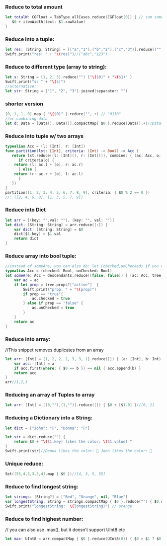 ### Reduce to total amount
```swift
let totalW: CGFloat = TabType.allCases.reduce(CGFloat(0)) { // sum something
   $0 + itemWidth(text: $1.rawValue)
}
```

### Reduce into a tuple:
```swift
let res: (String, String) = [("a","1"),("b","2"),("c","3")].reduce(("","")){($0.0 + $1.0, $0.1 + $1.1)}
Swift.print("res: " + "\(res)")//("abc","123")
```

### Reduce to different type (array to string):
```swift
let s: String = [1, 2, 3].reduce("") {"\($0)" + "\($1)" }
Swift.print("s: " + "\(s)")
//alternative:
let str: String = ["1", "2", "3"].joined(separator: "")
```

### shorter version
```swift
[0, 1, 1, 0].map { "\($0)" }.reduce("", +) // "0110"
//or combining data
let d: Data = [Data(), Data()].compactMap{ $0 }.reduce(Data(),+)//Data()
```

### Reduce into tuple w/ two arrays
```swift
typealias Acc = (l: [Int], r: [Int])
func partition(lst: [Int], criteria: (Int) -> Bool) -> Acc {
   return lst.reduce((l: [Int](), r: [Int]()), combine: { (ac: Acc, o: Int) -> Acc in
      if criteria(o) {
	return (l: ac.l + [o], r: ac.r)
      } else {
	return (r: ac.r + [o], l: ac.l)
      }
   })
}
partition([1, 2, 3, 4, 5, 6, 7, 8, 9], criteria: { $0 % 2 == 0 })
//: ([2, 4, 6, 8], [1, 3, 5, 7, 9])
```

### Reduce into Dict
```swift
let arr = [(key: "",val: ""), (key: "", val: "")]
let dict: [String: String] = arr.reduce([:]) {
    var dict: [String: String] = $0
    dict[$1.key] = $1.val
    return dict
}
```

### Reduce array into bool tuple:

```swift
//instead of someAre, you can also do: let (checked,unChecked) if you want two values instead of a tuple
typealias Acc = (checked: Bool, unChecked: Bool)
let someAre: Acc = descendants.reduce((false, false)) { (ac: Acc, tree: Tree) -> Acc in
    var ac = ac
    if let prop = tree.props?["active"]  {
        Swift.print("prop: " + "\(prop)")
        if prop == "true"{
            ac.checked = true
        } else if prop == "false" {
            ac.unChecked = true
        }
    }
    return ac
}
```

### Reduce into array:
//This snippet removes duplicates from an array
```swift
let arr: [Int] = [1, 2, 2, 2, 3, 3, 1].reduce([]) { (a: [Int], b: Int) in
    var acc: [Int] = a
    if acc.first(where: { $0 == b }) == nil { acc.append(b) }
    return acc
}
arr//1,2,3
```

### Reducing an array of Tuples to array
```swift
let arr: [Int] = [(0,""),(1,"")].reduce([]) { $0 + [$1.0] }//[0, 1]
```


### Reducing a Dictionary into a String:
```swift
let dict = ["John": "🔵", "Donna": "🔴"]

let str = dict.reduce("") {
    return $0 + "\($1.key) likes the color: \($1.value) "
}   
Swift.print(str)//Donna likes the color: 🔴 John likes the color: 🔵
```


### Unique reduce:
```swift
Set([55,4,5,3,3,4].map { $0 })//[4, 3, 5, 55]
```

### Reduce to find longest string:
```swift
let strings: [String?] = ["Red", "Orange", nil, "Blue"]
var longestString: String = strings.compactMap { $0 }.reduce("") { $0.count > $1.count ? $0 : $1 }
Swift.print("longestString:  \(longestString)") // orange
```

### Reduce to find highest number:
// you can also use .max(), but it doesn't support UInt8 etc
```swift
let max: UInt8 = arr.compactMap { $0 }.reduce(UInt8(0)) { $0 > $1 ? $0 : $1 }
```
